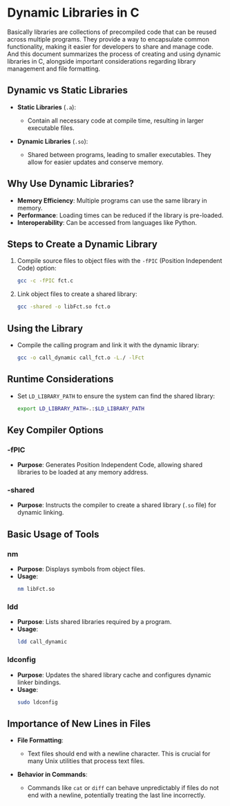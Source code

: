 # Dynamic Libraries in C
 Basically libraries are collections of precompiled code that can be reused across multiple programs. They provide a way to encapsulate common functionality, making it easier for developers to share and manage code.
And this document summarizes the process of creating and using dynamic libraries in C, alongside important considerations regarding library management and file formatting.

## Dynamic vs Static Libraries

- **Static Libraries** (`.a`): 
  - Contain all necessary code at compile time, resulting in larger executable files.
  
- **Dynamic Libraries** (`.so`): 
  - Shared between programs, leading to smaller executables. They allow for easier updates and conserve memory.

## Why Use Dynamic Libraries?

- **Memory Efficiency**: Multiple programs can use the same library in memory.
- **Performance**: Loading times can be reduced if the library is pre-loaded.
- **Interoperability**: Can be accessed from languages like Python.

## Steps to Create a Dynamic Library

1. Compile source files to object files with the `-fPIC` (Position Independent Code) option:
    ```bash
    gcc -c -fPIC fct.c
    ```

2. Link object files to create a shared library:
    ```bash
    gcc -shared -o libFct.so fct.o
    ```


## Using the Library

- Compile the calling program and link it with the dynamic library:
    ```bash
    gcc -o call_dynamic call_fct.o -L./ -lFct
    ```

## Runtime Considerations

- Set `LD_LIBRARY_PATH` to ensure the system can find the shared library:
    ```bash
    export LD_LIBRARY_PATH=.:$LD_LIBRARY_PATH
    ```
## Key Compiler Options

### -fPIC
- **Purpose**: Generates Position Independent Code, allowing shared libraries to be loaded at any memory address.

### -shared
- **Purpose**: Instructs the compiler to create a shared library (`.so` file) for dynamic linking.

## Basic Usage of Tools

### nm
- **Purpose**: Displays symbols from object files.
- **Usage**:
    ```bash
    nm libFct.so
    ```

### ldd
- **Purpose**: Lists shared libraries required by a program.
- **Usage**:
    ```bash
    ldd call_dynamic
    ```

### ldconfig
- **Purpose**: Updates the shared library cache and configures dynamic linker bindings.
- **Usage**:
    ```bash
    sudo ldconfig
    ```
## Importance of New Lines in Files

- **File Formatting**: 
  - Text files should end with a newline character. This is crucial for many Unix utilities that process text files.
  
- **Behavior in Commands**: 
  - Commands like `cat` or `diff` can behave unpredictably if files do not end with a newline, potentially treating the last line incorrectly.
